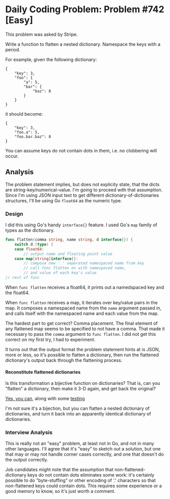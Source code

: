 # Daily Coding Problem: Problem #742 [Easy]

This problem was asked by Stripe.

Write a function to flatten a nested dictionary.
Namespace the keys with a period.

For example, given the following dictionary:

```
{
    "key": 3,
    "foo": {
        "a": 5,
        "bar": {
            "baz": 8
        }
    }
}
```

it should become:

```
{
    "key": 3,
    "foo.a": 5,
    "foo.bar.baz": 8
}
```

You can assume keys do not contain dots in them,
i.e. no clobbering will occur.

## Analysis

The problem statement implies, but does not explicity state,
that the dicts are string-key/numerical-value.
I'm going to proceed with that assumption.
Since I'm using JSON input text to get different
dictionary-of-dictionaries structures,
I'll be using Go `float64` as the numeric type.

### Design

I did this using Go's handy `interface{}` feature.
I used Go's `map` family of types as the dictionary.

```go
func flatten(comma string, name string, d interface{}) {
    switch d.(type) {
    case float64:
		// output name and floating point value
    case map[string]interface{}:
		// compose new '.' seperated namespaced name from key
		// call func flatten on with namespaced name,
		// and value of each key's value
// rest of func
```
When `func flatten` receives a float64,
it prints out a namedspaced key and the float64.

When `func flatten` receives a map,
it iterates over key/value pairs in the map.
It composes a namespaced name from the `name` argument
passed in,
and calls itself with the namespaced name and each value
from the map.

The hardest part to get correct?
Comma placement.
The final element of any flattened map seems to be specified
to not have a comma.
That made it necessary to pass the `comma` argument to
`func flatten`.
I did not get this correct on my first try,
I had to experiment.

It turns out that the output format the problem statement
hints at is JSON, more or less,
so it's possible to flatten a dictionary,
then run the flattened dictionary's output
back through the flattening process.

#### Reconstitute flattened dictionaries

Is this transformation a bijective function on dictionaries?
That is, can you "flatten" a dictionary,
then make it 3-D again, and get back the original?

[Yes, you can](beef1.go), along with some [testing](runt2)

I'm not sure it's a bijection,
but you can flatten a nested dictionary of dictionaries,
and turn it back into an apparently identical
dictionary of dictionaries.

### Interview Analysis

This is really not an "easy" problem,
at least not in Go, and not in many other languages.
I'll agree that it's "easy" to sketch out a solution,
but one that may or may not handle corner cases correctly,
and one that doesn't do the output correctly.

Job candidates might note that the assumption that
non-flattened-dictionary keys do not contain dots
eliminates some work:
it's certainly possible to do "byte-stuffing"
or other encoding of '.' characters so that non-flattened keys
could contain dots.
This requires some experience or a good memory to know,
so it's just worth a comment.
